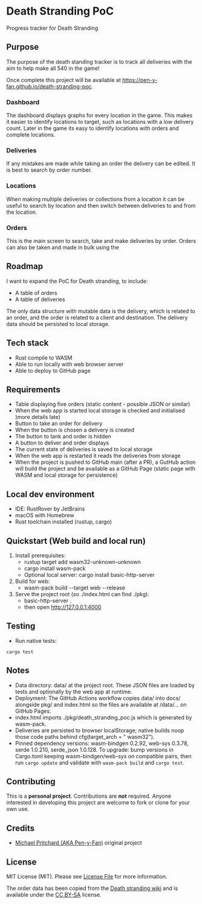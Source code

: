 # Death Stranding PoC

Progress tracker for Death Stranding

## Purpose

The purpose of the death standing tracker is to track all deliveries with the aim to help make all 540 in the game!

Once complete this project will be available at https://pen-y-fan.github.io/death-stranding-poc.

### Dashboard

The dashboard displays graphs for every location in the game. This makes it easier to identify locations to target, such
as locations with a low delivery count. Later in the game its easy to identify locations with orders and complete
locations.

### Deliveries

If any mistakes are made while taking an order the delivery can be edited. It is best to search by order number.

### Locations

When making multiple deliveries or collections from a location it can be useful to search by location and then switch
between deliveries to and from the location.

### Orders

This is the main screen to search, take and make deliveries by order. Orders can also be taken and made in bulk using
the

## Roadmap

I want to expand the PoC for Death stranding, to include:

- A table of orders
- A table of deliveries

The only data structure with mutable data is the delivery, which is related to an order, and the order is related to a
client and destination. The delivery data should be persisted to local storage.

## Tech stack

- Rust compile to WASM
- Able to run locally with web browser server
- Able to deploy to GitHub page

## Requirements

- Table displaying five orders (static content - possible JSON or similar)
- When the web app is started local storage is checked and initialised )more details late)
- Button to take an order for delivery
- When the button is chosen a delivery is created
- The button to tank and order is hidden
- A button to deliver and order displays
- The current state of deliveries is saved to local storage
- When the web app is restarted it reads the deliveries from storage
- When the project is pushed to GitHub main (after a PR), a GutHub action will build the project and be available as a
  GitHub Page (static page with WASM and local storage for persistence)

## Local dev environment

- IDE: RustRover by JetBrains
- macOS with Homebrew
- Rust toolchain installed (rustup, cargo)

## Quickstart (Web build and local run)

1. Install prerequisites:
    - rustup target add wasm32-unknown-unknown
    - cargo install wasm-pack
    - Optional local server: cargo install basic-http-server
2. Build for web:
    - wasm-pack build --target web --release
3. Serve the project root (so ./index.html can find ./pkg):
    - basic-http-server .
    - then open http://127.0.0.1:4000

## Testing

- Run native tests:

```shell
cargo test
```

## Notes

- Data directory: data/ at the project root. These JSON files are loaded by tests and optionally by the web app at
  runtime.
- Deployment: The GitHub Actions workflow copies data/ into docs/ alongside pkg/ and index.html so the files are
  available at /data/... on GitHub Pages.
- index.html imports ./pkg/death_stranding_poc.js which is generated by wasm-pack.
- Deliveries are persisted to browser localStorage; native builds noop those code paths behind cfg(target_arch = "
  wasm32").
- Pinned dependency versions: wasm-bindgen 0.2.92, web-sys 0.3.78, serde 1.0.210, serde_json 1.0.128. To upgrade: bump
  versions in Cargo.toml keeping wasm-bindgen/web-sys on compatible pairs, then run `cargo update` and validate with
  `wasm-pack build` and `cargo test`.

## Contributing

This is a **personal project**. Contributions are **not** required. Anyone interested in developing this project are
welcome to fork or clone for your own use.

## Credits

- [Michael Pritchard \(AKA Pen-y-Fan\)](https://github.com/pen-y-fan) original project

## License

MIT License (MIT). Please see [License File](LICENSE.md) for more information.

The order data has been copied from
the [Death stranding wiki](https://deathstranding.fandom.com/wiki/Orders) and is available under
the [CC BY-SA](https://www.fandom.com/licensing) license.  

